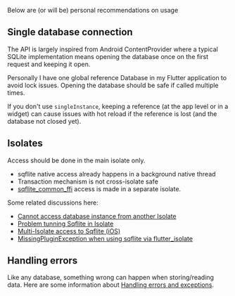 Below are (or will be) personal recommendations on usage

## Single database connection

The API is largely inspired from Android ContentProvider where a typical SQLite implementation means
opening the database once on the first request and keeping it open.

Personally I have one global reference Database in my Flutter application to avoid lock issues. Opening the
database should be safe if called multiple times.

If you don't use `singleInstance`, keeping a reference (at the app level or in a widget) can cause issues with hot reload if the reference is lost (and the database not
closed yet).

## Isolates

Access should be done in the main isolate only.
* sqflite native access already happens in a background native thread
* Transaction mechanism is not cross-isolate safe
* [sqflite_common_ffi](https://pub.dev/packages/sqflite_common_ffi) access is made in a separate isolate.

Some related discussions here:
* [Cannot access database instance from another Isolate](https://github.com/tekartik/sqflite/issues/186)
* [Problem tunning Sqflite in Isolate](https://github.com/tekartik/sqflite/issues/258)
* [Multi-Isolate access to Sqflite (iOS)](https://github.com/tekartik/sqflite/issues/168)
* [MissingPluginException when using sqflite via flutter_isolate](https://github.com/tekartik/sqflite/issues/169)

## Handling errors

Like any database, something wrong can happen when storing/reading data. Here are some information about [Handling errors and exceptions](handling_errors.md).
